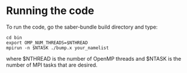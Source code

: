 # Running the code

To run the code, go the saber-bundle build directory and type:
 
    cd bin
    export OMP_NUM_THREADS=$NTHREAD
    mpirun -n $NTASK ./bump.x your_namelist

where $NTHREAD is the number of OpenMP threads and $NTASK is the number of MPI tasks that are desired.
